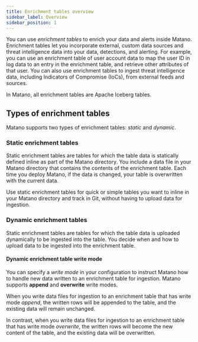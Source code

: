 ```yaml
---
title: Enrichment tables overview
sidebar_label: Overview
sidebar_position: 1
---
```


You can use *enrichment tables* to enrich your data and alerts inside Matano. Enrichment tables let you incorporate external, custom data sources and threat intelligence data into your data, detections, and alerting. For example, you can use an enrichment table of user account data to map the user ID in log data to an entry in the enrichment table, and retrieve other attributes of that user. You can also use enrichment tables to ingest threat intelligence data, including Indicators of Compromise (IoCs), from external feeds and sources.

In Matano, all enrichment tables are Apache Iceberg tables.

## Types of enrichment tables

Matano supports two types of enrichment tables: *static* and *dynamic*.

### Static enrichment tables

Static enrichment tables are tables for which the table data is statically defined inline as part of the Matano directory. You include a data file in your Matano directory that contains the contents of the enrichment table. Each time you deploy Matano, if the data is changed, your table is overwritten with the current data.

Use static enrichment tables for quick or simple tables you want to inline in your Matano directory and track in Git, without having to upload data for ingestion.

### Dynamic enrichment tables

Static enrichment tables are tables for which the table data is uploaded dynamically to be ingested into the table. You decide when and how to upload data to be ingested into the enrichment table.

#### Dynamic enrichment table write mode

You can specify a *write mode* in your configuration to instruct Matano how to handle new data written to an enrichment table for ingestion. Matano supports **append** and **overwrite** write modes.

When you write data files for ingestion to an enrichment table that has write mode *append*, the written rows will be appended to the table, and the existing data will remain unchanged.

In contrast, when you write data files for ingestion to an enrichment table that has write mode *overwrite*, the written rows will become the new content of the table, and the existing data will be overwritten.
